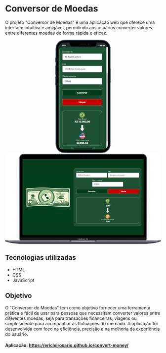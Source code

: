 # Conversor de Moedas

<p>O projeto "Conversor de Moedas" é uma aplicação web que oferece uma interface intuitiva e amigável, permitindo aos usuários converter valores entre diferentes moedas de forma rápida e eficaz.</p>

<div align=center>  
    <img width=180px heigth=auto src="https://github.com/ericleirosario/convert-money/blob/master/assets/img/mobile.png?raw=true" alt="Conversor Mobile"/>
    <img width=635px heigth=auto src="https://github.com/ericleirosario/convert-money/blob/master/assets/img/desktop.png?raw=true" alt="Conversor Desktop"/>  
</div>

## Tecnologias utilizadas

- HTML
- CSS
- JavaScript

## Objetivo

<p>O "Conversor de Moedas" tem como objetivo fornecer uma ferramenta prática e fácil de usar para pessoas que necessitam converter valores entre diferentes moedas, 
seja para transações financeiras, viagens ou simplesmente para acompanhar as flutuações do mercado. 
A aplicação foi desenvolvida com foco na eficiência, precisão e na melhoria da experiência do usuário.</p>

#### Aplicação: https://ericleirosario.github.io/convert-money/
